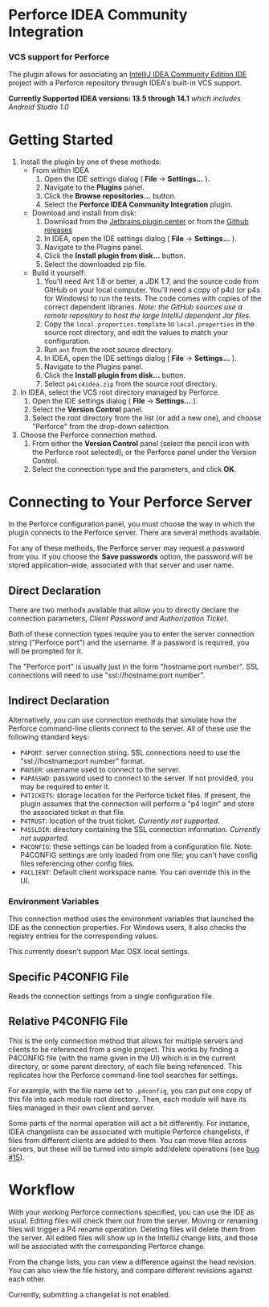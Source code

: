 # Perforce IDEA Community Integration

### VCS support for Perforce

The plugin allows for associating an [IntelliJ IDEA Community Edition IDE](https://www.jetbrains.com/idea/)
project with a Perforce repository through IDEA's built-in VCS support.

**Currently Supported IDEA versions: 13.5 through 14.1** *which includes Android Studio 1.0*


# Getting Started

1. Install the plugin by one of these methods:
    * From within IDEA
        1. Open the IDE settings dialog ( **File** -> **Settings...** ).
        1. Navigate to the **Plugins** panel.
        1. Click the **Browse repositories...** button.
        1. Select the **Perforce IDEA Community Integration** plugin.
    * Download and install from disk:
        1. Download from the
           [Jetbrains plugin center](http://plugins.jetbrains.com/plugin/7685)
           or from the [Github releases](https://github.com/groboclown/p4ic4idea/releases/latest)
        1. In IDEA, open the IDE settings dialog ( **File** -> **Settings...** ).
        1. Navigate to the Plugins panel.
        1. Click the **Install plugin from disk...** button.
        1. Select the downloaded zip file.
    * Build it yourself:
        1. You'll need Ant 1.8 or better, a JDK 1.7, and the source code from
           GitHub on your local computer. You'll need a copy of
           p4d (or p4s for Windows) to run the tests.  The code comes with
           copies of the correct dependent libraries.
           *Note: the GitHub sources use a remote repository to host the
           large IntelliJ dependent Jar files.*
        1. Copy the `local.properties.template` to `local.properties`
           in the source root directory, and edit the values to
           match your configuration.
        1. Run `ant` from the root source directory.
        1. In IDEA, open the IDE settings dialog ( **File** -> **Settings...** ).
        1. Navigate to the Plugins panel.
        1. Click the **Install plugin from disk...** button.
        1. Select `p4ic4idea.zip` from the source root directory.
1. In IDEA, select the VCS root directory managed by Perforce.
    1. Open the IDE settings dialog ( **File** -> **Settings...** ).
    1. Select the **Version Control** panel.
    1. Select the root directory from the list (or add a new one), and choose
       "Perforce" from the drop-down selection.
1. Choose the Perforce connection method.
    1. From either the **Version Control** panel (select the pencil
       icon with the Perforce root selected), or the Perforce panel
       under the Version Control.
    1. Select the connection type and the parameters,
       and click **OK**.
    

# Connecting to Your Perforce Server

In the Perforce configuration panel, you must choose the way in which the
plugin connects to the Perforce server.  There are several methods available.

For any of these methods, the Perforce server may request a password from
you.  If you choose the **Save passwords** option, the password will be
stored application-wide, associated with that server and user name.


## Direct Declaration

There are two methods available that allow you to directly declare the
connection parameters, *Client Password* and *Authorization Ticket*.

Both of these connection types require you to enter the server connection
string ("Perforce port") and the username.  If a password is required, you will
be prompted for it.

The "Perforce port" is usually just in the form "hostname:port number".  SSL
connections will need to use "ssl://hostname:port number".


## Indirect Declaration

Alternatively, you can use connection methods that simulate how the Perforce
command-line clients connect to the server.  All of these use the following
standard keys:

* `P4PORT`: server connection string.  SSL connections need to use the
   "ssl://hostname:port number" format.
* `P4USER`: username used to connect to the server.
* `P4PASSWD`: password used to connect to the server.  If not provided,
  you may be required to enter it.
* `P4TICKETS`: storage location for the Perforce ticket files.  If present,
  the plugin assumes that the connection will perform a "p4 login" and
  store the associated ticket in that file.
* `P4TRUST`: location of the trust ticket. *Currently not supported.*
* `P4SSLDIR`: directory containing the SSL connection information.
  *Currently not supported.*
* `P4CONFIG`: these settings can be loaded from a configuration file.
  Note: P4CONFIG settings are only loaded from one file; you can't have
  config files referencing other config files.
* `P4CLIENT`: Default client workspace name.  You can override this
  in the UI.


### Environment Variables

This connection method uses the environment variables that launched the IDE
as the connection properties.  For Windows users, it also checks the
registry entries for the corresponding values.

This currently doesn't support Mac OSX local settings.


## Specific P4CONFIG File

Reads the connection settings from a single configuration file.


## Relative P4CONFIG File

This is the only connection method that allows for multiple servers and
clients to be referenced from a single project.  This works by finding
a P4CONFIG file (with the name given in the UI) which is in the current
directory, or some parent directory, of each file being referenced.
This replicates how the Perforce command-line tool searches for settings.

For example, with the file name set to `.p4config`, you can put one
copy of this file into each module root directory.  Then, each module will
have its files managed in their own client and server.

Some parts of the normal operation will act a bit differently.  For instance,
IDEA changelists can be associated with multiple Perforce changelists, if
files from different clients are added to them.  You can move files across
servers, but these will be turned into simple add/delete operations
(see [bug #15](https://github.com/groboclown/p4ic4idea/issues/15)).


# Workflow

With your working Perforce connections specified, you can use the IDE
as usual.  Editing files will check them out from the server.  Moving
or renaming files will trigger a P4 rename operation.  Deleting files
will delete them from the server.  All edited files will show up in
the IntelliJ change lists, and those will be associated with the
corresponding Perforce change.

From the change lists, you can view a difference against the head
revision.  You can also view the file history, and compare different
revisions against each other.

Currently, submitting a changelist is not enabled.

